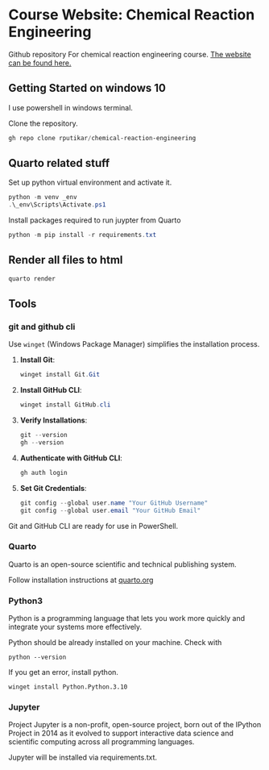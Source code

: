 # Course Website: Chemical Reaction Engineering 

Github repository For chemical reaction engineering course.
[The website can be found here.](https://cre.smilelab.dev/)

## Getting Started on windows 10

I use powershell in windows terminal.

Clone the repository.

```powershell
gh repo clone rputikar/chemical-reaction-engineering
```

## Quarto related stuff

Set up python virtual environment and activate it.

```powershell
python -m venv _env
.\_env\Scripts\Activate.ps1
```

Install packages required to run juypter from Quarto

```powershell
python -m pip install -r requirements.txt
```

## Render all files to html

```powershell
quarto render
```

## Tools

### git and github cli

Use `winget` (Windows Package Manager) simplifies the installation process.

1. **Install Git**:
   ```powershell
   winget install Git.Git
   ```

2. **Install GitHub CLI**:
   ```powershell
   winget install GitHub.cli
   ```

3. **Verify Installations**:
   ```powershell
   git --version
   gh --version
   ```

4. **Authenticate with GitHub CLI**:
   ```powershell
   gh auth login
   ```

5. **Set Git Credentials**:
   ```powershell
   git config --global user.name "Your GitHub Username"
   git config --global user.email "Your GitHub Email"
   ```

Git and GitHub CLI are ready for use in PowerShell.


### Quarto

Quarto is an open-source scientific and technical publishing system.

Follow installation instructions at [quarto.org](https://quarto.org/)

### Python3

Python is a programming language that lets you work more quickly and integrate
your systems more effectively.

Python should be already installed on your machine. Check with

```
python --version
```

If you get an error, install python.

```
winget install Python.Python.3.10
```
### Jupyter

Project Jupyter is a non-profit, open-source project, born out of the IPython
Project in 2014 as it evolved to support interactive data science and
scientific computing across all programming languages.

Jupyter will be installed via requirements.txt.


